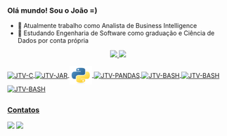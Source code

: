 ### Olá mundo! Sou o João =)

- 🔭 Atualmente trabalho como Analista de Business Intelligence
- 🌱 Estudando Engenharia de Software como graduação e Ciência de Dados por conta própria

<div align="center">
<a href="https://github.com/JVTemponi">
<img height="120em" src="https://github-readme-stats.vercel.app/api?username=JVTemponi&hide=stars,prs,issues&show_icons=true&theme=dark&include_all_commits=true&count_private=true&locale=pt-br"/>
<img height="120em" src="https://github-readme-stats.vercel.app/api/top-langs/?username=JVTemponi&layout=compact&langs_count=7&theme=github_dark&locale=pt-br"/>
</div>
  <div style="display: inline_block"><br>
  <img align="center" alt="JTV-C" height="42" width="52" src="https://cdn.jsdelivr.net/gh/devicons/devicon/icons/c/c-original.svg" />
  <img align="center" alt="JTV-JAR" height="42" width="52" src="https://cdn.jsdelivr.net/gh/devicons/devicon/icons/java/java-original.svg"/>
  <img align="center" alt="JTV-PY" height="42" width="52" src="https://raw.githubusercontent.com/devicons/devicon/master/icons/python/python-original.svg"/>
  <img align="center" alt="JTV-PANDAS" height="42" width="52" src="https://cdn.jsdelivr.net/gh/devicons/devicon/icons/pandas/pandas-original.svg" />
  <img align="center" alt="JTV-BASH" height="42" width="52" src="https://cdn.jsdelivr.net/gh/devicons/devicon/icons/bash/bash-original.svg"/>
  <img align="center" alt="JTV-BASH" height="42" width="42" src="https://cdn-icons-png.flaticon.com/512/2644/2644127.png"/>
  <img align="center" alt="JTV-BASH" height="42" width="42" src="https://cdn-icons-png.flaticon.com/512/4072/4072596.png"/>
 </div>


##
 
### Contatos
<div> 
<a href="https://www.linkedin.com/in/jo%C3%A3o-victor-temponi/" target="_blank"><img src="https://img.shields.io/badge/-LinkedIn-%230077B5?style=for-the-badge&logo=linkedin&logoColor=white" target="_blank"></a> 
<a href = "mailto:jvictortemponi@gmail.com"><img src="https://img.shields.io/badge/-Gmail-%23333?style=for-the-badge&logo=gmail&logoColor=white" target="_blank"></a>
</div>
